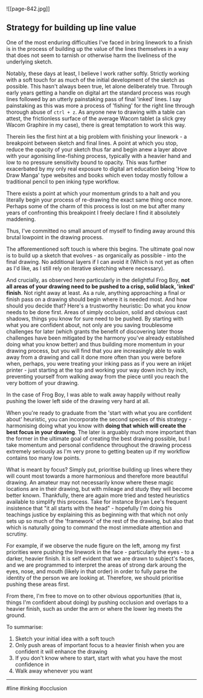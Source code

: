 ![[page-842.jpg]]

## Strategy for building up line value

One of the most enduring difficulties I've faced in bring linework to a finish is in the process of building up the value of the lines themselves in a way that does not seem to tarnish or otherwise harm the liveliness of the underlying sketch.

Notably, these days at least, I believe I work rather softly. Strictly working with a soft touch for as much of the initial development of the sketch as possible. This hasn't always been true, let alone deliberately true. Through early years getting a handle on digital art the standard process was rough lines followed by an utterly painstaking pass of final 'inked' lines. I say painstaking as this was more a process of 'fishing' for the right line through thorough abuse of `ctrl + z`. As anyone new to drawing with a table can attest, the frictionless surface of the average Wacom tablet (a slick grey Wacom Graphire in my case), there is great temptation to work this way. 

Therein lies the first hint at a big problem with finishing your linework - a breakpoint between sketch and final lines. A point at which you stop, reduce the opacity of your sketch thus far and begin anew a layer above with your agonising line-fishing process, typically with a heavier hand and low to no pressure sensitivity bound to opacity. This was further exacerbated by my only real exposure to digital art education being 'How to Draw Manga' type websites and books which even today mostly follow a traditional pencil to pen inking type workflow.

There exists a point at which your momentum grinds to a halt and you literally begin your process of re-drawing the exact same thing once more. Perhaps some of the charm of this process is lost on me but after many years of confronting this breakpoint I freely declare I find it absolutely maddening.

Thus, I've committed no small amount of myself to finding away around this brutal lowpoint in the drawing process.

The afforementioned soft touch is where this begins. The ultimate goal now is to build up a sketch that evolves - as organically as possible - into the final drawing. No additional layers if I can avoid it (Which is not yet as often as I'd like, as I still rely on iterative sketching where necessary).

And crucially, as observed here particularly in the delightful Frog Boy, **not all areas of your drawing need to be pushed to a crisp, solid black, 'inked' finish**. Not right away at least. As a rule, anything approaching a final or finish pass on a drawing should begin where it is needed most. And how should you decide that? Here's a trustworthy heuristic: Do what you *know* needs to be done first. Areas of simply occlusion, solid and obvious cast shadows, things you know for sure need to be pushed. By starting with what you are confident about, not only are you saving troublesome challenges for later (which grants the benefit of discovering later those challenges have been mitigated by the harmony you've already established doing what you know better) and thus building more momentum in your drawing process, but you will find that you are increasingly able to walk away from a drawing and call it done more often than you were before when, perhaps, you were treating your inking pass as if you were an inkjet printer - just starting at the top and working your way down inch by inch, preventing yourself from walking away from the piece until you reach the very bottom of your drawing.

In the case of Frog Boy, I was able to walk away happily without really pushing the lower left side of the drawing very hard at all.

When you're ready to graduate from the 'start with what you are confident about' heuristic, you can incorporate the second species of this strategy - harmonising doing what you know with **doing that which will create the best focus in your drawing**. The later is arguably much more important than the former in the ultimate goal of creating the best drawing possible, but I take momentum and personal confidence throughout the drawing process extremely seriously as I'm very prone to getting beaten up if my workflow contains too many low points.

What is meant by focus? Simply put, prioritise building up lines where they will count most towards a more harmonious and therefore more beautiful drawing. An amateur may not necessarily know where these magic locations are in their drawing, but with mileage and study they will become better known. Thankfully, there are again more tried and tested heuristics available to simplify this process. Take for instance Bryan Lee's frequent insistence that "it all starts with the head" - hopefully I'm doing his teachings justice by explaining this as beginning with that which not only sets up so much of the 'framework' of the rest of the drawing, but also that which is naturally going to command the most immediate attention and scrutiny.

For example, if we observe the nude figure on the left, among my first priorities were pushing the linework in the face - particularly the eyes - to a darker, heavier finish. It is self evident that we are drawn to subject's faces, and we are programmed to interpret the areas of strong dark aroung the eyes, nose, and mouth (likely in that order) in order to fully parse the identity of the person we are looking at. Therefore, we should prioritise pushing these areas first.

From there, I'm free to move on to other obvious opportunities (that is, things I'm confident about doing) by pushing occlusion and overlaps to a heavier finish, such as under the arm or where the lower leg meets the ground.


To summarise:
1. Sketch your initial idea with a soft touch
2. Only push areas of important focus to a heavier finish when you are confident it will enhance the drawing
3. If you don't know where to start, start with what you have the most confidence in
4. Walk away whenever you want

---

#line #inking #occlusion